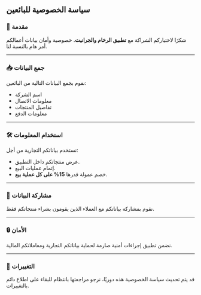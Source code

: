  
## سياسة الخصوصية للبائعين

### 📌 مقدمة
شكرًا لاختياركم الشراكة مع **تطبيق الرخام والجرانيت**. خصوصية وأمان بيانات أعمالكم أمر هام بالنسبة لنا.

---

### 📥 جمع البيانات
نقوم بجمع البيانات التالية من البائعين:

- اسم الشركة
- معلومات الاتصال
- تفاصيل المنتجات
- معلومات الدفع

---

### 🛠️ استخدام المعلومات
نستخدم بياناتكم التجارية من أجل:

- عرض منتجاتكم داخل التطبيق.
- إتمام عمليات البيع.
- خصم عمولة قدرها **15% على كل عملية بيع**.

---

### 🔄 مشاركة البيانات
نقوم بمشاركة بياناتكم مع العملاء الذين يقومون بشراء منتجاتكم فقط.

---

### 🔒 الأمان
نضمن تطبيق إجراءات أمنية صارمة لحماية بياناتكم التجارية ومعاملاتكم المالية.

---

### 🔔 التغييرات
قد يتم تحديث سياسة الخصوصية هذه دوريًا، نرجو مراجعتها بانتظام للبقاء على اطلاع دائم بالتغييرات.
